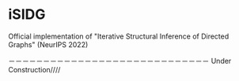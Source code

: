 # iSIDG
Official implementation of "Iterative Structural Inference of Directed Graphs" (NeurIPS 2022) 

－－－－－－－－－－－－－－－－－－－－－－－－－－－－－
Under Construction////
